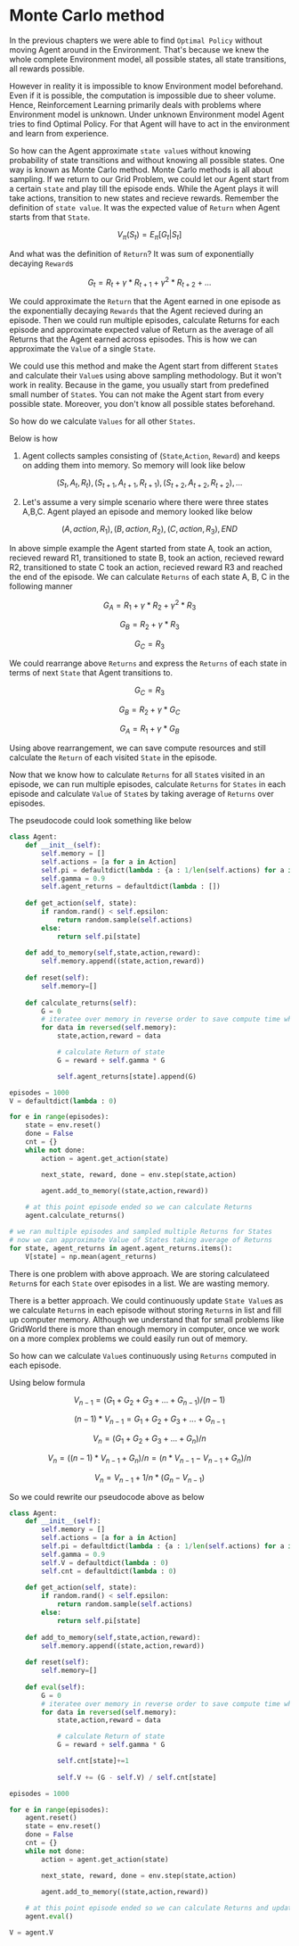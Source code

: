 # Monte Carlo method
In the previous chapters we were able to find ```Optimal Policy``` without moving Agent around in the Environment. That's because we knew the whole complete Environment model, all possible states, all state transitions, all rewards possible. 

However in reality it is impossible to know Environment model beforehand. Even if it is possible, the computation is impossible due to sheer volume. Hence, Reinforcement Learning primarily deals with problems where Environment model is unknown. Under unknown Environment model Agent tries to find Optimal Policy. For that Agent will have to act in the environment and learn from experience.

So how can the Agent approximate ```state value```s without knowing probability of state transitions and without knowing all possible states.
One way is known as Monte Carlo method. Monte Carlo methods is all about sampling. If we return to our Grid Problem, we could let our Agent start from a certain ```state``` and play till the episode ends. While the Agent plays it will take actions, transition to new states and recieve rewards. Remember the definition of ```state value```. It was the expected value of ```Return``` when Agent starts from that ```State```.

$$
V_{\pi}(S_t) = E_{\pi}[G_t|S_t]
$$

And what was the definition of ```Return```? It was sum of exponentially decaying ```Reward```s

$$
G_t = R_t + \gamma * R_{t+1} + \gamma^2 * R_{t+2}+...
$$

We could approximate the ```Return``` that the Agent earned in one episode as the exponentially decaying ```Rewards``` that the Agent recieved during an episode. Then we could run multiple episodes, calculate Returns for each episode and approximate expected value of Return as the average of all Returns that the Agent earned across episodes. This is how we can approximate the ```Value``` of a single ```State```.

We could use this method and make the Agent start from different ```State```s and calculate their ```Value```s using above sampling methodology. But it won't work in reality. Because in the game, you usually start from predefined small number of ```State```s. You can not make the Agent start from every possible state. Moreover, you don't know all possible states beforehand.

So how do we calculate ```Values``` for all other ```States```.

Below is how

1. Agent collects samples consisting of (```State```,```Action```, ```Reward```) and keeps on adding them into memory. So memory will look like below

$$
(S_t, A_t, R_t), (S_{t+1}, A_{t+1}, R_{t+1}), (S_{t+2}, A_{t+2}, R_{t+2}),...
$$

2. Let's assume a very simple scenario where there were three states A,B,C. Agent played an episode and memory looked like below

$$
(A,action, R_1), (B, action, R_2), (C, action, R_3),END
$$

In above simple example the Agent started from state A, took an action, recieved reward R1, transitioned to state B, took an action, recieved reward R2, transitioned to state C took an action, recieved reward R3 and reached the end of the episode. We can calculate ```Returns``` of each state A, B, C in the following manner

$$
G_A = R_1 + \gamma * R_2 + \gamma^2 * R_3
$$

$$
G_B = R_2 + \gamma * R_3
$$

$$
G_C = R_3
$$

We could rearrange above ```Returns``` and express the ```Returns``` of each state in terms of next ```State``` that Agent transitions to.

$$
G_C = R_3
$$

$$
G_B = R_2 + \gamma * G_C
$$

$$
G_A = R_1 + \gamma * G_B
$$

Using above rearrangement, we can save compute resources and still calculate the ```Return``` of each visited ```State``` in the episode.

Now that we know how to calculate ```Returns``` for all ```State```s visited in an episode,
we can run multiple episodes, calculate ```Returns``` for ```States``` in each episode and 
calculate ```Value``` of ```State```s by taking average of ```Returns``` over episodes.


The pseudocode could look something like below

```python
class Agent:
    def __init__(self):
        self.memory = []
        self.actions = [a for a in Action]
        self.pi = defaultdict(lambda : {a : 1/len(self.actions) for a in self.actions})        
        self.gamma = 0.9
        self.agent_returns = defaultdict(lambda : [])
    
    def get_action(self, state):
        if random.rand() < self.epsilon:
            return random.sample(self.actions)
        else:
            return self.pi[state]
    
    def add_to_memory(self,state,action,reward):
        self.memory.append((state,action,reward))
    
    def reset(self):
        self.memory=[]        
    
    def calculate_returns(self):
        G = 0
        # iteratee over memory in reverse order to save compute time when calculating Return for a state
        for data in reversed(self.memory):
            state,action,reward = data

            # calculate Return of state
            G = reward + self.gamma * G

            self.agent_returns[state].append(G)

episodes = 1000
V = defaultdict(lambda : 0)

for e in range(episodes):
    state = env.reset()
    done = False    
    cnt = {}
    while not done:
        action = agent.get_action(state)

        next_state, reward, done = env.step(state,action)

        agent.add_to_memory((state,action,reward))
    
    # at this point episode ended so we can calculate Returns
    agent.calculate_returns()

# we ran multiple episodes and sampled multiple Returns for States
# now we can approximate Value of States taking average of Returns
for state, agent_returns in agent.agent_returns.items():
    V[state] = np.mean(agent_returns)
```

There is one problem with above approach. We are storing calculateed ```Return```s for each ```State``` over episodes
in a list. We are wasting memory.

There is a better approach. We could continuously update ```State Value```s as we calculate ```Return```s in each episode 
without storing ```Return```s in list and fill up computer memory. Although we understand that for small problems like GridWorld there is more than enough memory in computer,
once we work on a more complex problems we could easily run out of memory.

So how can we calculate ```Value```s continuously using ```Returns``` computed in each episode.

Using below formula

$$
V_{n-1} = (G_1 + G_2 + G_3 + ... + G_{n-1})/(n-1)
$$

$$
(n-1) * V_{n-1} = G_1 + G_2 + G_3 + ... + G_{n-1}
$$

$$
V_n = (G_1 + G_2 + G_3 + ... + G_n)/n
$$

$$
V_n = ((n-1)*V_{n-1}  + G_n)/n = (n * V_{n-1} - V_{n-1} + G_n)/n
$$

$$
V_n = V_{n-1} + 1/n * (G_n - V_{n-1})
$$

So we could rewrite our pseudocode above as below


```python
class Agent:
    def __init__(self):
        self.memory = []
        self.actions = [a for a in Action]
        self.pi = defaultdict(lambda : {a : 1/len(self.actions) for a in self.actions})        
        self.gamma = 0.9
        self.V = defaultdict(lambda : 0)
        self.cnt = defaultdict(lambda : 0)
    
    def get_action(self, state):
        if random.rand() < self.epsilon:
            return random.sample(self.actions)
        else:
            return self.pi[state]
    
    def add_to_memory(self,state,action,reward):
        self.memory.append((state,action,reward))
    
    def reset(self):
        self.memory=[]        
    
    def eval(self):
        G = 0
        # iteratee over memory in reverse order to save compute time when calculating Return for a state
        for data in reversed(self.memory):
            state,action,reward = data

            # calculate Return of state
            G = reward + self.gamma * G

            self.cnt[state]+=1
            
            self.V += (G - self.V) / self.cnt[state]

episodes = 1000

for e in range(episodes):
    agent.reset()
    state = env.reset()
    done = False    
    cnt = {}
    while not done:
        action = agent.get_action(state)

        next_state, reward, done = env.step(state,action)

        agent.add_to_memory((state,action,reward))
    
    # at this point episode ended so we can calculate Returns and update State Values simultaneously
    agent.eval()

V = agent.V
```

